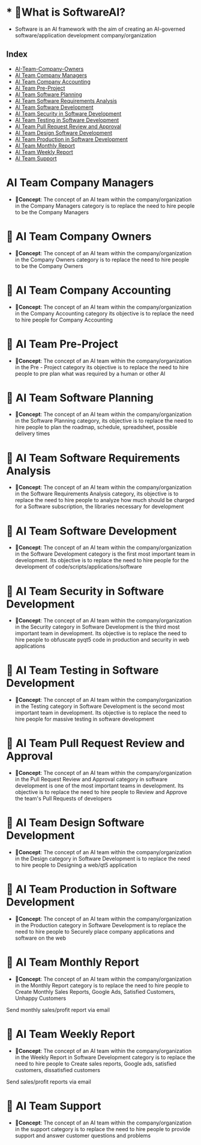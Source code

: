 # * **💭What is SoftwareAI?**
* Software is an AI framework with the aim of creating an AI-governed software/application development company/organization

## Index
- [AI-Team-Company-Owners](#-AI-Team-Company-Owners)
- [AI Team Company Managers](#🧠-AI-Team-Company-Managers)
- [AI Team Company Accounting](#🧠-AI-Team-Company-Accounting)
- [AI Team Pre-Project](#🧠-AI-Team-Pre-Project)
- [AI Team Software Planning](#🧠-AI-Team-Software-Planning)
- [AI Team Software Requirements Analysis](#🧠-AI-Team-Software-Requirements-Analysis)
- [AI Team Software Development](#🧠-AI-Team-Software-Development)
- [AI Team Security in Software Development](#🧠-AI-Team-Security-in-Software-Development)
- [AI Team Testing in Software Development](#🧠-AI-Team-Testing-in-Software-Development)
- [AI Team Pull Request Review and Approval](#🧠-AI-Team-Pull-Request-Review-and-Approval)
- [AI Team Design Software Development](#🧠-AI-Team-Design-Software-Development)
- [AI Team Production in Software Development](#🧠-AI-Team-Production-in-Software-Development)
- [AI Team Monthly Report](#🧠-AI-Team-Monthly-Report)
- [AI Team Weekly Report](#🧠-AI-Team-Weekly-Report)
- [AI Team Support](#🧠-AI-Team-Weekly-Report)






# 
# 
# 
# 
# AI Team Company Managers
* **💭Concept**:
The concept of an AI team within the company/organization in the Company Managers category is to replace the need to hire people to be the Company Managers

#
#
#
# 🧠 AI Team Company Owners
* **💭Concept**:
The concept of an AI team within the company/organization in the Company Owners category is to replace the need to hire people to be the Company Owners

#
#
#
# 🧠 AI Team Company Accounting
* **💭Concept**:
The concept of an AI team within the company/organization in the Company Accounting category its objective is to replace the need to hire people for Company Accounting

#
#
#
# 🧠 AI Team Pre-Project 
* **💭Concept**:
The concept of an AI team within the company/organization in the Pre - Project category its objective is to replace the need to hire people to pre plan what was required by a human or other AI

#
#
#
# 🧠 AI Team Software Planning
* **💭Concept**:
The concept of an AI team within the company/organization in the Software Planning category, its objective is to replace the need to hire people to plan the roadmap, schedule, spreadsheet, possible delivery times

#
#
#

# 🧠 AI Team Software Requirements Analysis
* **💭Concept**:
The concept of an AI team within the company/organization in the Software Requirements Analysis category, its objective is to replace the need to hire people to analyze how much should be charged for a Software subscription, the libraries necessary for development

#
#
#

# 🧠 AI Team Software Development
* **💭Concept**:
The concept of an AI team within the company/organization in the Software Development category is the first most important team in development. Its objective is to replace the need to hire people for the development of code/scripts/applications/software

#
#
#
# 🧠 AI Team Security in Software Development
* **💭Concept**:
The concept of an AI team within the company/organization in the Security category in Software Development is the third most important team in development. Its objective is to replace the need to hire people to obfuscate pyqt5 code in production and security in web applications

#
#
#

# 🧠 AI Team Testing in Software Development
* **💭Concept**:
The concept of an AI team within the company/organization in the Testing category in Software Development is the second most important team in development. Its objective is to replace the need to hire people for massive testing in software development

#
#
#


# 🧠 AI Team Pull Request Review and Approval
* **💭Concept**:
The concept of an AI team within the company/organization in the Pull Request Review and Approval category in software development is one of the most important teams in development. Its objective is to replace the need to hire people to Review and Approve the team's Pull Requests of developers


#
#
#


# 🧠 AI Team Design Software Development
* **💭Concept**:
The concept of an AI team within the company/organization in the Design category in Software Development is to replace the need to hire people to 
Designing a web/qt5 application


#
#
#



# 🧠 AI Team Production in Software Development
* **💭Concept**:
The concept of an AI team within the company/organization in the Production category in Software Development is to replace the need to hire people to 
Securely place company applications and software on the web


#
#
#

# 🧠 AI Team Monthly Report 
* **💭Concept**:
The concept of an AI team within the company/organization in the Monthly Report category is to replace the need to hire people to 
Create Monthly Sales Reports, Google Ads, Satisfied Customers, Unhappy Customers

Send monthly sales/profit report via email

#
#
#

# 🧠 AI Team Weekly Report 
* **💭Concept**:
 The concept of an AI team within the company/organization in the Weekly Report in Software Development category is to replace the need to hire people to 
Create sales reports, Google ads, satisfied customers, dissatisfied customers

Send sales/profit reports via email

#
#
#








# 🧠 AI Team Support
* **💭Concept**:
 The concept of an AI team within the company/organization in the support category is to replace the need to hire people to provide support and answer customer questions and problems


#
#
#






